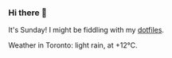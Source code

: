 ### Hi there :wave:

It's Sunday! I might be fiddling with my [dotfiles](https://github.com/bewuethr/dotfiles).

Weather in Toronto: light rain, at +12°C.
